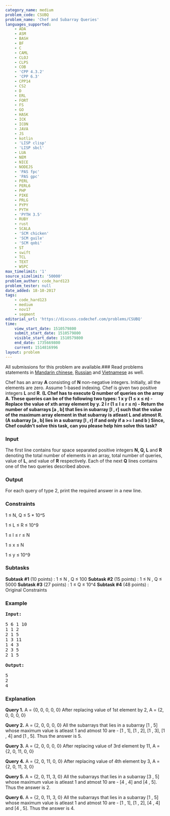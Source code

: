 ```yaml
---
category_name: medium
problem_code: CSUBQ
problem_name: 'Chef and Subarray Queries'
languages_supported:
    - ADA
    - ASM
    - BASH
    - BF
    - C
    - CAML
    - CLOJ
    - CLPS
    - COB
    - 'CPP 4.3.2'
    - 'CPP 6.3'
    - CPP14
    - CS2
    - D
    - ERL
    - FORT
    - FS
    - GO
    - HASK
    - ICK
    - ICON
    - JAVA
    - JS
    - kotlin
    - 'LISP clisp'
    - 'LISP sbcl'
    - LUA
    - NEM
    - NICE
    - NODEJS
    - 'PAS fpc'
    - 'PAS gpc'
    - PERL
    - PERL6
    - PHP
    - PIKE
    - PRLG
    - PYPY
    - PYTH
    - 'PYTH 3.5'
    - RUBY
    - rust
    - SCALA
    - 'SCM chicken'
    - 'SCM guile'
    - 'SCM qobi'
    - ST
    - swift
    - TCL
    - TEXT
    - WSPC
max_timelimit: '1'
source_sizelimit: '50000'
problem_author: code_hard123
problem_tester: null
date_added: 18-10-2017
tags:
    - code_hard123
    - medium
    - nov17
    - segment
editorial_url: 'https://discuss.codechef.com/problems/CSUBQ'
time:
    view_start_date: 1510579800
    submit_start_date: 1510579800
    visible_start_date: 1510579800
    end_date: 1735669800
    current: 1514816996
layout: problem
---
```

All submissions for this problem are available.### Read problems statements in [Mandarin chinese](http://www.codechef.com/download/translated/NOV17/mandarin/CSUBQ.pdf), [Russian](http://www.codechef.com/download/translated/NOV17/russian/CSUBQ.pdf) and [Vietnamese](http://www.codechef.com/download/translated/NOV17/vietnamese/CSUBQ.pdf) as well.

 Chef has an array **A** consisting of **N** non-negative integers. Initially, all the elements are zero. Assume 1-based indexing. Chef is given two positive integers **L** and **R**. **(L Chef has to execute **Q** number of queries on the array **A**. These queries can be of the following two types: 
 **1 x y (1 ≤ x ≤ n)** - Replace the value of **xth** array element by **y**. 
 **2 l r (1 ≤ l ≤ r ≤ n)** - Return the number of subarrays **\[a , b\]** that lies in subarray **\[l , r\]** such that the value of the maximum array element in that subarray is atleast **L** and atmost **R**. 
 (A subarray **\[a , b\]** lies in a subarray **\[l , r\]** if and only if **a >= l** and **b ) 
 Since, Chef couldn't solve this task, can you please help him solve this task?****

### Input

The first line contains four space separated positive integers **N, Q, L** and **R** denoting the total number of elements in an array, total number of queries, value of **L**, and value of **R** respectively. 
Each of the next **Q** lines contains one of the two queries described above.

### Output

For each query of type 2, print the required answer in a new line.

### Constraints

1 ≤ N, Q ≤ 5 \* 10^5

1 ≤ L ≤ R ≤ 10^9

1 ≤ l ≤ r ≤ N

1 ≤ x ≤ N

1 ≤ y ≤ 10^9

### Subtasks

**Subtask #1** (10 points) : 1 ≤ N , Q ≤ 100 
**Subtask #2** (15 points) : 1 ≤ N , Q ≤ 5000 
**Subtask #3** (27 points) : 1 ≤ Q ≤ 10^4 
 **Subtask #4** (48 points) : Original Constraints 
### Example

<pre><b>Input:</b>

5 6 1 10
1 1 2
2 1 5 
1 3 11
1 4 3
2 3 5
2 1 5

<b>Output:</b>

5
2
4
</pre>
### Explanation

**Query 1.**
 A = {0, 0, 0, 0, 0} 
After replacing value of 1st element by 2,
A = {2, 0, 0, 0, 0}

**Query 2.**
A = {2, 0, 0, 0, 0} 
All the subarrays that lies in a subarray \[1 , 5\] whose maximum value is atleast 1 and atmost 10 are -
 \[1 , 1\], \[1 , 2\], \[1 , 3\], \[1 , 4\] and \[1 , 5\]. Thus the answer is 5.

**Query 3.**
A = {2, 0, 0, 0, 0}
After replacing value of 3rd element by 11, 
A = {2, 0, 11, 0, 0}

**Query 4.**
A = {2, 0, 11, 0, 0} 
 After replacing value of 4th element by 3, 
A = {2, 0, 11, 3, 0}

**Query 5.**
A = {2, 0, 11, 3, 0}
All the subarrays that lies in a subarray \[3 , 5\] whose maximum value is atleast 1 and atmost 10 are -
 \[4 , 4\] and \[4 , 5\]. Thus the answer is 2.

**Query 6.**
A = {2, 0, 11, 3, 0}
All the subarrays that lies in a subarray \[1 , 5\] whose maximum value is atleast 1 and atmost 10 are -
 \[1 , 1\], \[1 , 2\], \[4 , 4\] and \[4 , 5\]. Thus the answer is 4.
